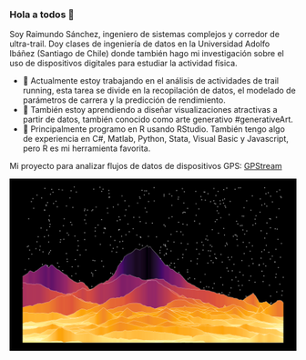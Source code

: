 ### Hola a todos 👋

Soy Raimundo Sánchez, ingeniero de sistemas complejos y corredor de ultra-trail. Doy clases de ingeniería de datos en la Universidad Adolfo Ibáñez (Santiago de Chile) donde también hago mi investigación sobre el uso de dispositivos digitales para estudiar la actividad física.

- 🔭 Actualmente estoy trabajando en el análisis de actividades de trail running, esta tarea se divide en la recopilación de datos, el modelado de parámetros de carrera y la predicción de rendimiento.
- 🌱 También estoy aprendiendo a diseñar visualizaciones atractivas a partir de datos, también conocido como arte generativo #generativeArt.
- 👯 Principalmente programo en R usando RStudio. También tengo algo de experiencia en C#, Matlab, Python, Stata, Visual Basic y Javascript, pero R es mi herramienta favorita.

Mi proyecto para analizar flujos de datos de dispositivos GPS: [GPStream](https://github.com/raimun2/GPStream)

![](https://github.com/raimun2/generativeArt/raw/main/1.ridges_streams/montanas1.png)

